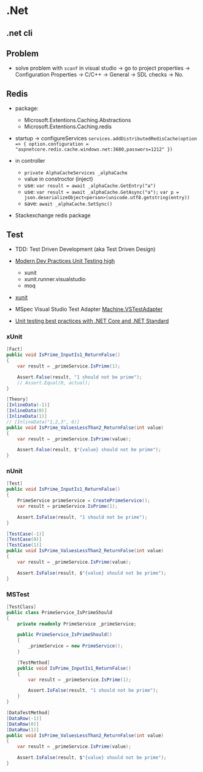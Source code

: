 # .Net

## .net cli

## Problem

- solve problem with `scanf` in visual studio -> go to project properties -> Configuration Properties -> C/C++ -> General -> SDL checks -> No.

## Redis

- package:
  - Microsoft.Extentions.Caching.Abstractions
  - Microsoft.Extentions.Caching.redis
- startup -> configureServices `services.addDistributedRedisCache(option => { option.configuration = "aspnetcore.redis.cache.windows.net:3680,passwors=1212" })`
- in controller

  - `private AlphaCacheServices _alphaCache`
  - value in constroctor (inject)
  - use: `var result = await _alphaCache.GetEntry("a")`
  - use: `var result = await _alphaCache.GetAsync("a");`
    `var p = json.deserializeObject<person>(unicode.utf8.getstring(entry))`
  - save: `await _alphaCache.SetSync()`

- Stackexchange redis package

## Test

- TDD: Test Driven Development (aka Test Driven Design)
- [Modern Dev Practices Unit Testing high](https://www.youtube.com/watch?v=4averylLdjQ&t=276s)
  - xunit
  - xunit.runner.visualstudio
  - moq
- [xunit](https://xunit.net/)
- MSpec Visual Studio Test Adapter [Machine.VSTestAdapter](https://marketplace.visualstudio.com/items?itemName=JonathanWilkins.MachineVSTestAdapter)

- [Unit testing best practices with .NET Core and .NET Standard](https://docs.microsoft.com/en-us/dotnet/core/testing/unit-testing-best-practices)

### xUnit

```cs
[Fact]
public void IsPrime_InputIs1_ReturnFalse()
{
    var result = _primeService.IsPrime(1);

    Assert.False(result, "1 should not be prime");
    // Assert.Equal(0, actual);
}
```

```cs
[Theory]
[InlineData(-1)]
[InlineData(0)]
[InlineData(1)]
// [InlineData("1,2,3", 6)]
public void IsPrime_ValuesLessThan2_ReturnFalse(int value)
{
    var result = _primeService.IsPrime(value);

    Assert.False(result, $"{value} should not be prime");
}
```

### nUnit

```cs
[Test]
public void IsPrime_InputIs1_ReturnFalse()
{
    PrimeService primeService = CreatePrimeService();
    var result = primeService.IsPrime(1);

    Assert.IsFalse(result, "1 should not be prime");
}
```

```cs
[TestCase(-1)]
[TestCase(0)]
[TestCase(1)]
public void IsPrime_ValuesLessThan2_ReturnFalse(int value)
{
    var result = _primeService.IsPrime(value);

    Assert.IsFalse(result, $"{value} should not be prime");
}
```

### MSTest

```cs
[TestClass]
public class PrimeService_IsPrimeShould
{
    private readonly PrimeService _primeService;

    public PrimeService_IsPrimeShould()
    {
        _primeService = new PrimeService();
    }

    [TestMethod]
    public void IsPrime_InputIs1_ReturnFalse()
    {
        var result = _primeService.IsPrime(1);

        Assert.IsFalse(result, "1 should not be prime");
    }
}
```

```cs
[DataTestMethod]
[DataRow(-1)]
[DataRow(0)]
[DataRow(1)]
public void IsPrime_ValuesLessThan2_ReturnFalse(int value)
{
    var result = _primeService.IsPrime(value);

    Assert.IsFalse(result, $"{value} should not be prime");
}
```
